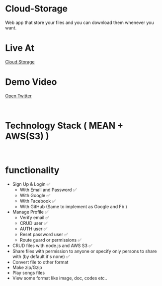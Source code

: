 # Cloud-Storage

Web app that store your files and you can download them whenever you want.
<br/>

# Live At

<a href="https://cloud-storage-client-b121d.web.app">Cloud Storage</a>

# Demo Video

<a href="https://t.co/z1KjIpsYnO">Open Twitter</a>

<br/>

# Technology Stack ( MEAN + AWS(S3) )

<br/>

# functionality

<ul>
    <li>
        Sign Up & Login ✅
        <ul>
            <li>With Email and Password ✅</li>
            <li>With Google ✅</li>
            <li>With Facebook ✅</li>
            <li>With GitHub (Same to implement as Google and Fb )</li>
        </ul>
    </li>
    <li>
        Manage Profile ✅
        <ul>
            <li>Verify email ✅</li>
            <li>CRUD user ✅</li>
            <li>AUTH user ✅</li>
            <li>Reset password user ✅</li>
            <li>Route guard or permissions ✅</li>
        </ul>
    </li>
    <li>
        CRUD files with node.js and AWS S3 ✅
    </li>
    <li>
        Share files with permission to anyone or specify only persons to share with (by default it's none) ✅
    </li>
    <li>
        Convert file to other format
    </li>
    <li>
        Make zip/Gzip
    </li>
    <li>
        Play songs files
    </li>
    <li>
        View some format like image, doc, codes etc..
    </li>
</ul>
